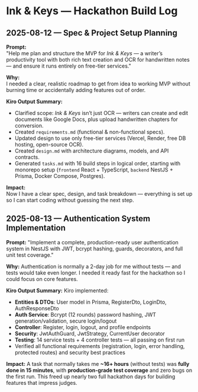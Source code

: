 # Ink & Keys — Hackathon Build Log

## 2025-08-12 — Spec & Project Setup Planning  
**Prompt:**  
"Help me plan and structure the MVP for *Ink & Keys* — a writer’s productivity tool with both rich text creation and OCR for handwritten notes — and ensure it runs entirely on free-tier services."

**Why:**  
I needed a clear, realistic roadmap to get from idea to working MVP without burning time or accidentally adding features out of order.

**Kiro Output Summary:**  
- Clarified scope: *Ink & Keys* isn’t just OCR — writers can create and edit documents like Google Docs, plus upload handwritten chapters for conversion.  
- Created `requirements.md` (functional & non-functional specs).  
- Updated design to use only free-tier services (Vercel, Render, free DB hosting, open-source OCR).  
- Created `design.md` with architecture diagrams, models, and API contracts.  
- Generated `tasks.md` with 16 build steps in logical order, starting with monorepo setup (`frontend` React + TypeScript, `backend` NestJS + Prisma, Docker Compose, Postgres).  

**Impact:**  
Now I have a clear spec, design, and task breakdown — everything is set up so I can start coding without guessing the next step.


## 2025-08-13 — Authentication System Implementation

**Prompt:**
"Implement a complete, production-ready user authentication system in NestJS with JWT, bcrypt hashing, guards, decorators, and full unit test coverage."

**Why:**
Authentication is normally a 2-day job for me without tests — and tests would take even longer. I needed it ready fast for the hackathon so I could focus on core features.

**Kiro Output Summary:**
Kiro implemented:

* **Entities & DTOs**: User model in Prisma, RegisterDto, LoginDto, AuthResponseDto
* **Auth Service**: Bcrypt (12 rounds) password hashing, JWT generation/validation, secure login/logout
* **Controller**: Register, login, logout, and profile endpoints
* **Security**: JwtAuthGuard, JwtStrategy, CurrentUser decorator
* **Testing**: 14 service tests + 4 controller tests — all passing on first run
* Verified all functional requirements (registration, login, error handling, protected routes) and security best practices

**Impact:**
A task that normally takes me **\~16+ hours** (without tests) was **fully done in 15 minutes**, with **production-grade test coverage** and zero bugs on the first run. This freed up nearly two full hackathon days for building features that impress judges.
 